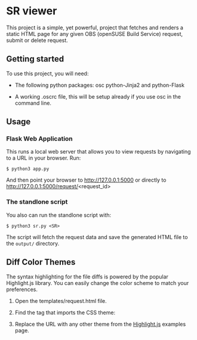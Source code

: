 # SR viewer

This project is a simple, yet powerful, project that fetches and renders a static HTML page for any given OBS (openSUSE Build Service) request, submit or delete request.

## Getting started

To use this project, you will need:

* The following python packages: osc python-Jinja2 and python-Flask

* A working .oscrc file, this will be setup already if you use osc in the command line.

## Usage

###  Flask Web Application

This runs a local web server that allows you to view requests by navigating to a URL in your browser.
Run:

    $ python3 app.py

And then point your browser to  http://127.0.0.1:5000 or directly to http://127.0.0.1:5000/request/<request_id>


### The standlone script

You also can run the standlone script with:

    $ python3 sr.py <SR>

The script will fetch the request data and save the generated HTML file to the `output/` directory.


## Diff Color Themes

The syntax highlighting for the file diffs is powered by the popular Highlight.js library. You can easily change the color scheme to match your preferences.

1. Open the templates/request.html file.

2. Find the <link> tag that imports the CSS theme:

<link rel="stylesheet" href="https://cdnjs.cloudflare.com/ajax/libs/highlight.js/11.9.0/styles/default.min.css" />

3. Replace the URL with any other theme from the [Highlight.js](https://highlightjs.org/examples) examples page. 



